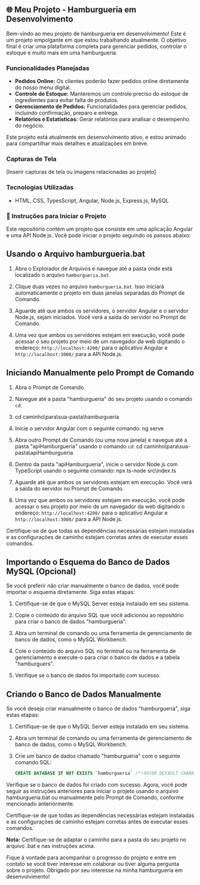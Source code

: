 ## 🌐 Meu Projeto - Hamburgueria em Desenvolvimento

Bem-vindo ao meu projeto de hamburgueria em desenvolvimento! Este é um projeto empolgante em que estou trabalhando atualmente. O objetivo final é criar uma plataforma completa para gerenciar pedidos, controlar o estoque e muito mais em uma hamburgueria.

### Funcionalidades Planejadas

- **Pedidos Online:** Os clientes poderão fazer pedidos online diretamente do nosso menu digital.
- **Controle de Estoque:** Manteremos um controle preciso do estoque de ingredientes para evitar falta de produtos.
- **Gerenciamento de Pedidos:** Funcionalidades para gerenciar pedidos, incluindo confirmação, preparo e entrega.
- **Relatórios e Estatísticas:** Gerar relatórios para analisar o desempenho do negócio.

Este projeto está atualmente em desenvolvimento ativo, e estou animado para compartilhar mais detalhes e atualizações em breve.

### Capturas de Tela 

[Inserir capturas de tela ou imagens relacionadas ao projeto]

### Tecnologias Utilizadas

- HTML, CSS, TypesScript, Angular, Node.js, Express.js, MySQL

### 🚀 Instruções para Iniciar o Projeto

Este repositório contém um projeto que consiste em uma aplicação Angular e uma API Node.js. Você pode iniciar o projeto seguindo os passos abaixo:

## Usando o Arquivo hamburgueria.bat

1. Abra o Explorador de Arquivos e navegue até a pasta onde está localizado o arquivo `hamburgueria.bat`.

2. Clique duas vezes no arquivo `hamburgueria.bat`. Isso iniciará automaticamente o projeto em duas janelas separadas do Prompt de Comando.

3. Aguarde até que ambos os servidores, o servidor Angular e o servidor Node.js, sejam iniciados. Você verá a saída do servidor no Prompt de Comando.

4. Uma vez que ambos os servidores estejam em execução, você pode acessar o seu projeto por meio de um navegador da web digitando o endereço: `http://localhost:4200/` para o aplicativo Angular e `http://localhost:3000/` para a API Node.js.

## Iniciando Manualmente pelo Prompt de Comando

1. Abra o Prompt de Comando.

2. Navegue até a pasta "hamburgueria" do seu projeto usando o comando `cd`:
3. cd caminho\para\sua-pasta\hamburgueria

4. Inicie o servidor Angular com o seguinte comando:
ng serve

5. Abra outro Prompt de Comando (ou uma nova janela) e navegue até a pasta "apiHamburgueria" usando o comando `cd`:
cd caminho\para\sua-pasta\apiHamburgueria

6. Dentro da pasta "apiHamburgueria", inicie o servidor Node.js com TypeScript usando o seguinte comando:
npx ts-node src\index.ts

7. Aguarde até que ambos os servidores estejam em execução. Você verá a saída do servidor no Prompt de Comando.

8. Uma vez que ambos os servidores estejam em execução, você pode acessar o seu projeto por meio de um navegador da web digitando o endereço: `http://localhost:4200/` para o aplicativo Angular e `http://localhost:3000/` para a API Node.js.

Certifique-se de que todas as dependências necessárias estejam instaladas e as configurações de caminho estejam corretas antes de executar esses comandos.

## Importando o Esquema do Banco de Dados MySQL (Opcional)

Se você preferir não criar manualmente o banco de dados, você pode importar o esquema diretamente. Siga estas etapas:

1. Certifique-se de que o MySQL Server esteja instalado em seu sistema.

2. Copie o conteúdo do arquivo SQL que você adicionou ao repositório para criar o banco de dados "hamburgueria".

3. Abra um terminal de comando ou uma ferramenta de gerenciamento de banco de dados, como o MySQL Workbench.

4. Cole o conteúdo do arquivo SQL no terminal ou na ferramenta de gerenciamento e execute-o para criar o banco de dados e a tabela "hamburguers".

5. Verifique se o banco de dados foi importado com sucesso.

## Criando o Banco de Dados Manualmente

Se você deseja criar manualmente o banco de dados "hamburgueria", siga estas etapas:

1. Certifique-se de que o MySQL Server esteja instalado em seu sistema.

2. Abra um terminal de comando ou uma ferramenta de gerenciamento de banco de dados, como o MySQL Workbench.

3. Crie um banco de dados chamado "hamburgueria" com o seguinte comando SQL:

   ```sql
   CREATE DATABASE IF NOT EXISTS `hamburgueria` /*!40100 DEFAULT CHARACTER SET utf8mb4 COLLATE utf8mb4_0900_ai_ci */ /*!80016 DEFAULT ENCRYPTION='N' */;
Verifique se o banco de dados foi criado com sucesso.
Agora, você pode seguir as instruções anteriores para iniciar o projeto usando o arquivo hamburgueria.bat ou manualmente pelo Prompt de Comando, conforme mencionado anteriormente.

Certifique-se de que todas as dependências necessárias estejam instaladas e as configurações de caminho estejam corretas antes de executar esses comandos.

**Nota:** Certifique-se de adaptar o caminho para a pasta do seu projeto no arquivo .bat e nas instruções acima.


Fique à vontade para acompanhar o progresso do projeto e entre em contato se você tiver interesse em colaborar ou tiver alguma pergunta sobre o projeto. Obrigado por seu interesse na minha hamburgueria em desenvolvimento!
